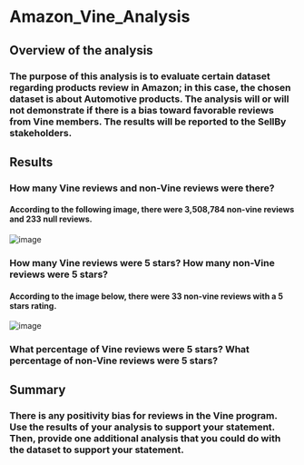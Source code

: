 # Amazon_Vine_Analysis

## Overview of the analysis
### The purpose of this analysis is to evaluate certain dataset regarding products review in Amazon; in this case, the chosen dataset is about Automotive products. The analysis will or will not demonstrate if there is a bias toward favorable reviews from Vine members. The results will be reported to the SellBy stakeholders.

## Results
### How many Vine reviews and non-Vine reviews were there?
#### According to the following image, there were 3,508,784 non-vine reviews and 233 null reviews. 
![image](https://user-images.githubusercontent.com/88596274/151060601-e33ece15-8a33-4398-8b4b-45f29ec8651c.png)

### How many Vine reviews were 5 stars? How many non-Vine reviews were 5 stars?
#### According to the image below, there were 33 non-vine reviews with a 5 stars rating.
![image](https://user-images.githubusercontent.com/88596274/151061556-31414260-8fa7-4a99-8f97-69b765f3b3e2.png)

### What percentage of Vine reviews were 5 stars? What percentage of non-Vine reviews were 5 stars?
#### 

## Summary
### There is any positivity bias for reviews in the Vine program. Use the results of your analysis to support your statement. Then, provide one additional analysis that you could do with the dataset to support your statement.
